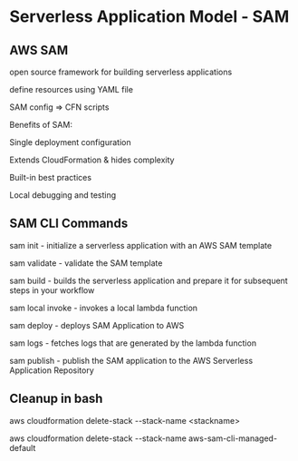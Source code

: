 # Serverless Application Model - SAM

## AWS SAM

open source framework for building serverless applications

define resources using YAML file

SAM config => CFN scripts

Benefits of SAM:

Single deployment configuration

Extends CloudFormation & hides complexity

Built-in best practices

Local debugging and testing

## SAM CLI Commands

sam init - initialize a serverless application with an AWS SAM template

sam validate - validate the SAM template

sam build - builds the serverless application and prepare it for subsequent steps in your workflow

sam local invoke - invokes a local lambda function

sam deploy - deploys SAM Application to AWS

sam logs - fetches logs that are generated by the lambda function

sam publish - publish the SAM application to the AWS Serverless Application Repository

## Cleanup in bash

aws cloudformation delete-stack --stack-name \<stackname\>

aws cloudformation delete-stack --stack-name aws-sam-cli-managed-default
